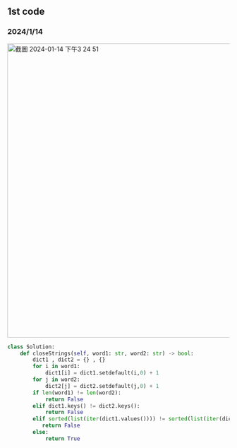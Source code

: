 ## 1st code
### 2024/1/14

<img width="666" alt="截圖 2024-01-14 下午3 24 51" src="https://github.com/PhoenixCHW/My_leetcode/assets/39382795/0ac96c53-65d9-4d58-9845-27dfb3b96219">

```python
class Solution:
    def closeStrings(self, word1: str, word2: str) -> bool:
        dict1 , dict2 = {} , {}
        for i in word1:
            dict1[i] = dict1.setdefault(i,0) + 1
        for j in word2:
            dict2[j] = dict2.setdefault(j,0) + 1
        if len(word1) != len(word2):
            return False
        elif dict1.keys() != dict2.keys():
            return False
        elif sorted(list(iter(dict1.values()))) != sorted(list(iter(dict2.values()))):
           return False
        else:
            return True
```
